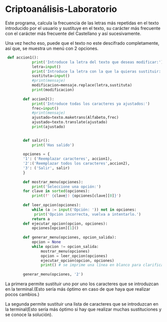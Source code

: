 # Criptoanálisis-Laboratorio
Este programa, calcula la frecuencia de las letras más repetidas en el texto introducido por el usuario y sustituye en el texto, su carácter más frecuente con el carácter más frecuente del Castellano y así sucesivamente.

Una vez hecho eso, puede que el texto no este descifrado completamente, así que, se muestra un menú con 2 opciones.

```python
 def accion1():
            print('Introduce la letra del texto que deseas modificar:')
            letra=input()
            print('Introduce la letra con la que la quieras sustituir:')
            sustituta=input()
            #print(mensaje)
            modificacion=mensaje.replace(letra,sustituta)
            print(modificacion)
            
        def accion2():
            print('Introduce todas los caracteres ya ajustados:')
            frec=input()
            #print(mensaje)
            ajustado=texto.maketrans(Alfabeto,frec)
            ajustado=texto.translate(ajustado)
            print(ajustado)
            

        def salir():
            print('Has salido')
            
        opciones = {
        '1': ('Reemplazar caracteres', accion1),
        '2':('Reemplazar todos los caracteres',accion2),
        '3': ('Salir', salir)
        }
        
        def mostrar_menu(opciones):
            print('Seleccione una opción:')
        for clave in sorted(opciones):
            print(f' {clave}) {opciones[clave][0]}')
        
        def leer_opcion(opciones):
            while (a := input('Opción: ')) not in opciones:
             print('Opción incorrecta, vuelva a intentarlo.')
            return a
        def ejecutar_opcion(opcion, opciones):
            opciones[opcion][1]()
        
        def generar_menu(opciones, opcion_salida):
            opcion = None
            while opcion != opcion_salida:
                mostrar_menu(opciones)
                opcion = leer_opcion(opciones)
                ejecutar_opcion(opcion, opciones)
                print() # se imprime una línea en blanco para clarificar la salida por pantalla
                
        generar_menu(opciones, '2')
```

La primera permite sustituir uno por uno los caracteres que se introduzcan en la terminal.(Esto sería más óptimo en caso de que haya que realizar pocos cambios.)

La segunda permite sustituir una lista de caracteres que se introduzcan en la terminal(Esto sería más óptimo si hay que realizar muchas sustituciones y se conoce la solución).
